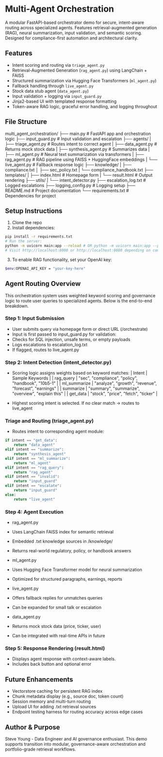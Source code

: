 # Multi-Agent Orchestration

A modular FastAPI-based orchestrator demo for secure, intent-aware routing across specialized agents.
Features retrieval-augmented generation (RAG), neural summarization, input validation, and semantic scoring.
Designed for compliance-first automation and architectural clarity.

## Features
- Intent scoring and routing via `triage_agent.py`
- Retrieval-Augmented Generation (`rag_agent.py`) using LangChain + FAISS
- Structured summarization via Hugging Face Transformers (`ml_agent.py`)
- Fallback handling through `live_agent.py`
- Stock data stub agent (`data_agent.py`)
- Input validation + logging via `input_guard.py`
- Jinja2-based UI with templated response formatting
- Token-aware RAG logic, graceful error handling, and logging throughout

## File Structure
multi_agent_orchestration/
├── main.py # FastAPI app and orchestration logic
├── input_guard.py # Input validation and escalation
├── agents/
|  ├── triage_agent.py # Routes intent to correct agent
|  ├── data_agent.py # Returns mock stock data
|  ├── synthesis_agent.py # Summarizes data
|  ├── ml_agent.py # Neural text summarization via transformers
|  ├── rag_agent.py # RAG pipeline using FAISS + HuggingFace embeddings
|  └── live_agent.py # Fallback response logic
├── knowledge/
|  ├── compliance.txt
│  ├── sec_policy.txt
|  └── compliance_handbook.txt
├── templates/
|  ├── index.html # Homepage form
|  └── result.html # Output rendering
├── utils/
|  └── intent_detector.py
├── escalation_log.txt # Logged escalations
├── logging_config.py # Logging setup
├── README.md # Project documentation
└── requirements.txt # Dependencies for project

## Setup Instructions
1. Clone the repo
2. Install dependencies:
```bash
pip install -r requirements.txt
# Run the server:
python -m uvicorn main:app --reload # OR python -m uvicorn main:app --port 8080 --reload
# Visit http://localhost:8000 or http://localhost:8080 depending on command used above
```
3. To enable RAG functionality, set your OpenAI key:
```bash
$env:OPENAI_API_KEY = "your-key-here"
```

## Agent Routing Overview
This orchestration system uses weighted keyword scoring and governance logic to route user queries to specialized agents.
Below is the end-to-end breakdown.


### Step 1: Input Submission
- User submits query via homepage form or direct URL (/orchestrate)
- Input is first passed to input_guard.py for validation:
- Checks for SQL injection, unsafe terms, or empty payloads
- Logs escalations to escalation_log.txt
- If flagged, routes to live_agent.py

### Step 2: Intent Detection (intent_detector.py)
- Scoring logic assigns weights based on keyword matches:
| Intent | Sample Keywords | 
| rag_query | "sec", "compliance", "policy", "handbook", "10b5-1" | 
| ml_summarize | "analyze", "growth", "revenue", "forecast", "earnings" | 
| summarize | "summary", "summarize", "overview", "explain this" | 
| get_data | "stock", "price", "fetch", "ticker" | 

- Highest scoring intent is selected. If no clear match → routes to live_agent

### Triage and Routing (triage_agent.py)
- Routes intent to corresponding agent module:
```Python
if intent == "get_data":
    return "data_agent"
elif intent == "summarize":
    return "synthesis_agent"
elif intent == "ml_summarize":
    return "ml_agent"
elif intent == "rag_query":
    return "rag_agent"
elif intent == "invalid":
    return "input_guard"
elif intent == "escalate":
    return "input_guard"
else:
    return "live_agent"
```

### Step 4: Agent Execution
- rag_agent.py
- Uses LangChain FAISS index for semantic retrieval
- Embedded .txt knowledge sources in /knowledge/
- Returns real-world regulatory, policy, or handbook answers

- ml_agent.py
- Uses Hugging Face Transformer model for neural summarization
- Optimized for structured paragraphs, earnings, reports

- live_agent.py
- Offers fallback replies for unmatches queries
- Can be expanded for small talk or escalation

- data_agent.py
- Returns mock stock data (price, ticker, user)
- Can be integrated with real-time APIs in future

### Step 5: Response Rendering (result.html)
- Displays agent response with context-aware labels.
- Includes back button and optional error

## Future Enhancements
- Vectorstore caching for persistent RAG index
- Chunk metadata display (e.g., source doc, token count)
- Session memory and multi-turn routing
- Upload UI for adding .txt retrieval sources
- Endpoint testing harness for routing accuracy across edge cases

## Author & Purpose
Steve Young - Data Engineer and AI governance enthusiast.
This demo supports transition into modular, governance-aware orchestration and portfolio-grade retrieval workflows.